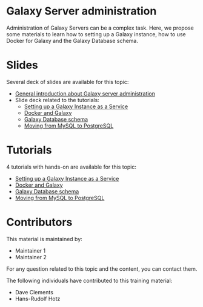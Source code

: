 Galaxy Server administration
====

Administration of Galaxy Servers can be a complex task. Here, we propose some materials to learn how to setting up a Galaxy instance, how to use Docker for Galaxy and the Galaxy Database schema.

# Slides

Several deck of slides are available for this topic:

- [General introduction about Galaxy server administration](http://bgruening.github.io/training-material/Admin-Corner/slides/)
- Slide deck related to the tutorials:
    - [Setting up a Galaxy Instance as a Service](http://bgruening.github.io/training-material/Admin-Corner/slides/setting_up_galaxy_instance.html)
    - [Docker and Galaxy](http://bgruening.github.io/training-material/Admin-Corner/slides/galaxy_docker.html)
    - [Galaxy Database schema](http://bgruening.github.io/training-material/Admin-Corner/slides/database_schema.html)
    - [Moving from MySQL to PostgreSQL](http://bgruening.github.io/training-material/Admin-Corner/slides/mysql_to_postgresql.html)

# Tutorials

4 tutorials with hands-on are available for this topic:

- [Setting up a Galaxy Instance as a Service](tutorials/setting_up_galaxy_instance.md)
- [Docker and Galaxy](tutorials/galaxy_docker.md)
- [Galaxy Database schema](tutorials/Database_Schema.md)
- [Moving from MySQL to PostgreSQL](tutorials/mysql_to_postgresql.md)

# Contributors

This material is maintained by:

- Maintainer 1
- Maintainer 2

For any question related to this topic and the content, you can contact them.

The following individuals have contributed to this training material:

- Dave Clements
- Hans-Rudolf Hotz
